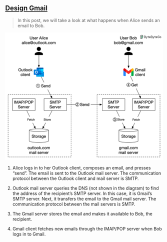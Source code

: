 ## [Design Gmail](https://blog.bytebytego.com/p/design-gmail?s=r)

> In this post, we will take a look at what happens when Alice sends an email to Bob.

![gmail](gmail.jpeg)

1. Alice logs in to her Outlook client, composes an email, and presses “send”. The email is sent to the Outlook mail server. The communication protocol between the Outlook client and mail server is SMTP.

2. Outlook mail server queries the DNS (not shown in the diagram) to find the address of the recipient’s SMTP server. In this case, it is Gmail’s SMTP server. Next, it transfers the email to the Gmail mail server. The communication protocol between the mail servers is SMTP.

3. The Gmail server stores the email and makes it available to Bob, the recipient.

4. Gmail client fetches new emails through the IMAP/POP server when Bob logs in to Gmail. 